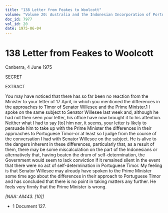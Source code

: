 ```yaml
---
title: "138 Letter from Feakes to Woolcott"
volume: "Volume 20: Australia and the Indonesian Incorporation of Portuguese Timor, 1974-1976"
doc_id: 7977
vol_id: 20
date: 1975-06-04
---
```


# 138 Letter from Feakes to Woolcott

Canberra, 4 June 1975

SECRET

EXTRACT

You may have noticed that there has so far been no reaction from the Minister to your letter of 17 April, in which you mentioned the differences in the approaches to Timor of Senator Willesee and the Prime Minister.1 I spoke on the same subject to Senator Willesee last week and, although he had not then seen your letter, his office have now brought it to his attention. Neither what I had to say [to] him nor, it seems, your letter is likely to persuade him to take up with the Prime Minister the differences in their approaches to Portuguese Timor-or at least so I judge from the course of the conversation I had with Senator Willesee on the subject. He is alive to the dangers inherent in these differences, particularly that, as a result of them, there may be some miscalculation on the part of the Indonesians or alternatively that, having beaten the drum of self-determination, the Government would seem to lack conviction if it remained silent in the event that there were no act of self-determination in Portuguese Timor. My feeling is that Senator Willesee may already have spoken to the Prime Minister some time ago about the differences in their approach to Portuguese Timor and has concluded that there is no point in taking matters any further. He feels very firmly that the Prime Minister is wrong.

_[NAA: All443. [10]]_

  * 1 Document 127.



